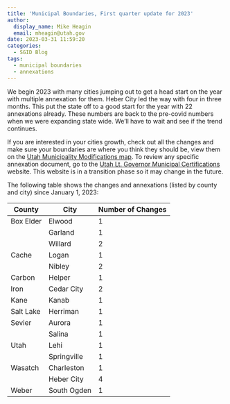 ```yaml
---
title: 'Municipal Boundaries, First quarter update for 2023'
author:
  display_name: Mike Heagin
  email: mheagin@utah.gov
date: 2023-03-31 11:59:20
categories:
  - SGID Blog
tags:
  - municipal boundaries
  - annexations
---
```

We begin 2023 with many cities jumping out to get a head start on the year with multiple annexation for them. Heber City led the way with four in three months. This put the state off to a good start for the year with 22 annexations already. These numbers are back to the pre-covid numbers when we were expanding state wide. We’ll have to wait and see if the trend continues.

If you are interested in your cities growth, check out all the changes and make sure your boundaries are where you think they should be, view them on the [Utah Municipality Modifications map](https://www.arcgis.com/home/webmap/viewer.html?webmap=c5ab7e0fcd514f1a9db6b8dad55bba63). To review any specific annexation document, go to the [Utah Lt. Governor Municipal Certifications](https://demosite.utah.gov/gov-entity/boundary-certifications-by-year/) website. This website is in a transition phase so it may change in the future.

The following table shows the changes and annexations (listed by county and city) since January 1, 2023:

| County | City | Number of Changes |  
| --- | --- | --- |
| Box Elder | Elwood | 1 |
| | Garland | 1 |
| | Willard | 2 | 
| Cache | Logan | 1 |
| | Nibley | 2 |
| Carbon | Helper | 1 |
| Iron | Cedar City | 2 |
| Kane | Kanab  | 1 |
| Salt Lake | Herriman | 1 |
| Sevier | Aurora | 1 |
| | Salina | 1 |
| Utah | Lehi | 1 |
| | Springville  | 1 |
| Wasatch | Charleston | 1 |
| | Heber City | 4 |
| Weber | South Ogden  | 1 |

